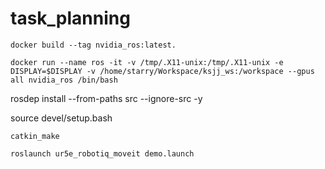 # task_planning
```docker build --tag nvidia_ros:latest.```

```docker run --name ros -it -v /tmp/.X11-unix:/tmp/.X11-unix -e DISPLAY=$DISPLAY -v /home/starry/Workspace/ksjj_ws:/workspace --gpus all nvidia_ros /bin/bash```

rosdep install --from-paths src --ignore-src -y

source devel/setup.bash

```catkin_make```

```roslaunch ur5e_robotiq_moveit demo.launch```
